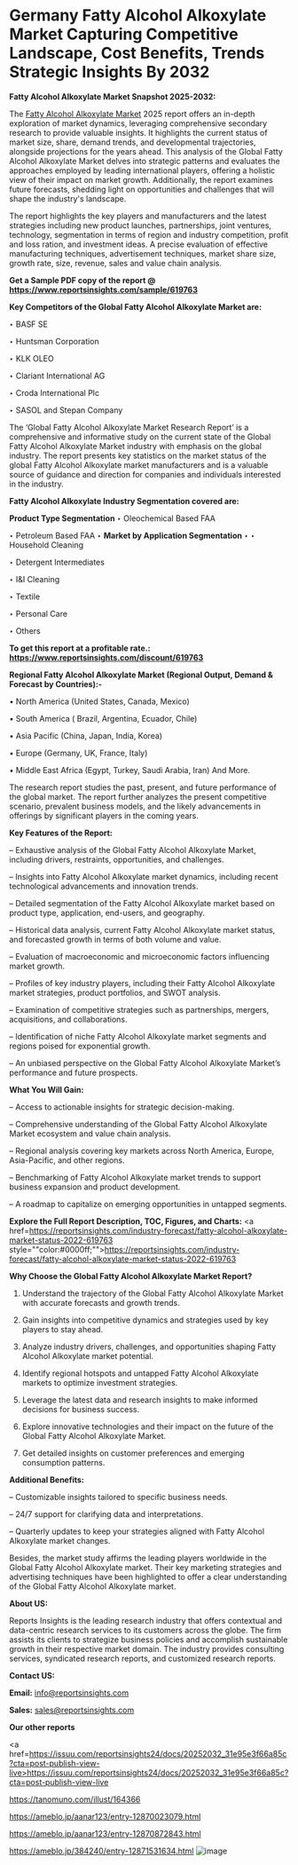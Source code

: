 # Germany Fatty Alcohol Alkoxylate Market Capturing Competitive Landscape, Cost Benefits, Trends Strategic Insights By 2032

<strong>Fatty Alcohol Alkoxylate Market Snapshot 2025-2032:</strong>

The <a href=https://www.reportsinsights.com/sample/619763>Fatty Alcohol Alkoxylate Market</a> 2025 report offers an in-depth exploration of market dynamics, leveraging comprehensive secondary research to provide valuable insights. It highlights the current status of market size, share, demand trends, and developmental trajectories, alongside projections for the years ahead. This analysis of the Global Fatty Alcohol Alkoxylate Market delves into strategic patterns and evaluates the approaches employed by leading international players, offering a holistic view of their impact on market growth. Additionally, the report examines future forecasts, shedding light on opportunities and challenges that will shape the industry's landscape.

The report highlights the key players and manufacturers and the latest strategies including new product launches, partnerships, joint ventures, technology, segmentation in terms of region and industry competition, profit and loss ration, and investment ideas. A precise evaluation of effective manufacturing techniques, advertisement techniques, market share size, growth rate, size, revenue, sales and value chain analysis.

<strong>Get a Sample PDF copy of the report @ <a href=https://www.reportsinsights.com/sample/619763 style=color:#0000ff;>https://www.reportsinsights.com/sample/619763</a></strong>

<strong>Key Competitors of the Global Fatty Alcohol Alkoxylate Market are:</strong>

‣ BASF SE

‣ Huntsman Corporation

‣ KLK OLEO

‣ Clariant International AG

‣ Croda International Plc

‣ SASOL and Stepan Company

The ‘Global Fatty Alcohol Alkoxylate Market Research Report’ is a comprehensive and informative study on the current state of the Global Fatty Alcohol Alkoxylate Market industry with emphasis on the global industry. The report presents key statistics on the market status of the global Fatty Alcohol Alkoxylate market manufacturers and is a valuable source of guidance and direction for companies and individuals interested in the industry.

<strong>Fatty Alcohol Alkoxylate Industry Segmentation covered are:</strong>

<strong>Product Type Segmentation</strong>
‣
Oleochemical Based FAA

‣ Petroleum Based FAA
‣ 
<strong>Market by Application Segmentation</strong>
‣
‣  Household Cleaning

‣ Detergent Intermediates

‣ I&I Cleaning

‣ Textile

‣ Personal Care

‣ Others

<strong>To get this report at a profitable rate.: <a href=https://www.reportsinsights.com/discount/619763 style=color:#0000ff;>https://www.reportsinsights.com/discount/619763</a></strong>

<strong>Regional Fatty Alcohol Alkoxylate Market (Regional Output, Demand &amp; Forecast by Countries):-</strong>

• North America (United States, Canada, Mexico)

• South America ( Brazil, Argentina, Ecuador, Chile)

• Asia Pacific (China, Japan, India, Korea)

• Europe (Germany, UK, France, Italy)

• Middle East Africa (Egypt, Turkey, Saudi Arabia, Iran) And More.

The research report studies the past, present, and future performance of the global market. The report further analyzes the present competitive scenario, prevalent business models, and the likely advancements in offerings by significant players in the coming years.

<strong>Key Features of the Report:</strong>

– Exhaustive analysis of the Global Fatty Alcohol Alkoxylate Market, including drivers, restraints, opportunities, and challenges.

– Insights into Fatty Alcohol Alkoxylate market dynamics, including recent technological advancements and innovation trends.

– Detailed segmentation of the Fatty Alcohol Alkoxylate market based on product type, application, end-users, and geography.

– Historical data analysis, current Fatty Alcohol Alkoxylate market status, and forecasted growth in terms of both volume and value.

– Evaluation of macroeconomic and microeconomic factors influencing market growth.

– Profiles of key industry players, including their Fatty Alcohol Alkoxylate market strategies, product portfolios, and SWOT analysis.

– Examination of competitive strategies such as partnerships, mergers, acquisitions, and collaborations.

– Identification of niche Fatty Alcohol Alkoxylate market segments and regions poised for exponential growth.

– An unbiased perspective on the Global Fatty Alcohol Alkoxylate Market’s performance and future prospects.

<strong>What You Will Gain:</strong>

– Access to actionable insights for strategic decision-making.

– Comprehensive understanding of the Global Fatty Alcohol Alkoxylate Market ecosystem and value chain analysis.

– Regional analysis covering key markets across North America, Europe, Asia-Pacific, and other regions.

– Benchmarking of Fatty Alcohol Alkoxylate market trends to support business expansion and product development.

– A roadmap to capitalize on emerging opportunities in untapped segments.

<strong>Explore the Full Report Description, TOC, Figures, and Charts:</strong>
<a href=https://reportsinsights.com/industry-forecast/fatty-alcohol-alkoxylate-market-status-2022-619763 style=""color:#0000ff;"">https://reportsinsights.com/industry-forecast/fatty-alcohol-alkoxylate-market-status-2022-619763</a>

<strong>Why Choose the Global Fatty Alcohol Alkoxylate Market Report?</strong>

1. Understand the trajectory of the Global Fatty Alcohol Alkoxylate Market with accurate forecasts and growth trends.

2. Gain insights into competitive dynamics and strategies used by key players to stay ahead.

3. Analyze industry drivers, challenges, and opportunities shaping Fatty Alcohol Alkoxylate market potential.

4. Identify regional hotspots and untapped Fatty Alcohol Alkoxylate markets to optimize investment strategies.

5. Leverage the latest data and research insights to make informed decisions for business success.

6. Explore innovative technologies and their impact on the future of the Global Fatty Alcohol Alkoxylate Market.

7. Get detailed insights on customer preferences and emerging consumption patterns.

<strong>Additional Benefits:</strong>

– Customizable insights tailored to specific business needs.

– 24/7 support for clarifying data and interpretations.

– Quarterly updates to keep your strategies aligned with Fatty Alcohol Alkoxylate market changes.

Besides, the market study affirms the leading players worldwide in the Global Fatty Alcohol Alkoxylate market. Their key marketing strategies and advertising techniques have been highlighted to offer a clear understanding of the Global Fatty Alcohol Alkoxylate market.

<strong><strong>About US</strong>:</strong>

Reports Insights is the leading research industry that offers contextual and data-centric research services to its customers across the globe. The firm assists its clients to strategize business policies and accomplish sustainable growth in their respective market domain. The industry provides consulting services, syndicated research reports, and customized research reports.

<strong>Contact US:</strong>

<p class=><b>Email:</b> <a href=mailto:info@reportsinsights.com>info@reportsinsights.com</a></p>
<p class=><b>Sales:</b> <a href=mailto:sales@reportsinsights.com>sales@reportsinsights.com</a></p>

<strong>Our other reports</strong>

<a href=https://issuu.com/reportsinsights24/docs/20252032_31e95e3f66a85c?cta=post-publish-view-live>https://issuu.com/reportsinsights24/docs/20252032_31e95e3f66a85c?cta=post-publish-view-live</a>

<a href=https://tanomuno.com/illust/164366>https://tanomuno.com/illust/164366</a>

<a href=https://ameblo.jp/aanar123/entry-12870023079.html>https://ameblo.jp/aanar123/entry-12870023079.html</a>

<a href=https://ameblo.jp/aanar123/entry-12870872843.html>https://ameblo.jp/aanar123/entry-12870872843.html</a>

<a href=https://ameblo.jp/384240/entry-12871531634.html>https://ameblo.jp/384240/entry-12871531634.html</a>
![image](https://github.com/user-attachments/assets/ca0bdc8e-9c0d-4902-af1f-257e54ef3cf2)
